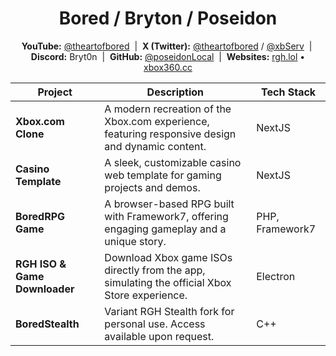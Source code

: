 
<div align="center">
  <h1>Bored / Bryton / Poseidon</h1>
  <p>
    <strong>YouTube:</strong> <a href="https://youtube.com/@theartofbored">@theartofbored</a> &nbsp;|&nbsp;
    <strong>X (Twitter):</strong> <a href="https://twitter.com/theartofbored">@theartofbored</a> / <a href="https://twitter.com/xbServ">@xbServ</a> &nbsp;|&nbsp;
    <strong>Discord:</strong> Bryt0n &nbsp;|&nbsp;
    <strong>GitHub:</strong> <a href="https://github.com/poseidonLocal">@poseidonLocal</a> &nbsp;|&nbsp;
    <strong>Websites:</strong> <a href="https://rgh.lol">rgh.lol</a> • <a href="https://xbox360.cc">xbox360.cc</a>
  </p>
</div>



| Project                        | Description                                                                                                         | Tech Stack         |
|------------------------------- |--------------------------------------------------------------------------------------------------------------------|--------------------|
| **Xbox.com Clone**             | A modern recreation of the Xbox.com experience, featuring responsive design and dynamic content.                    | NextJS             |
| **Casino Template**            | A sleek, customizable casino web template for gaming projects and demos.                                            | NextJS             |
| **BoredRPG Game**              | A browser-based RPG built with Framework7, offering engaging gameplay and a unique story.                          | PHP, Framework7    |
| **RGH ISO & Game Downloader**  | Download Xbox game ISOs directly from the app, simulating the official Xbox Store experience.                      | Electron           |
| **BoredStealth**               | Variant RGH Stealth fork for personal use. Access available upon request.                                           | C++                |
